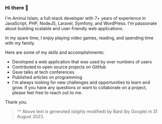 ### Hi there 👋

I'm Aminul Islam, a full-stack developer with 7+ years of experience in JavaScript, PHP, NodeJS, Laravel, Symfony, and WordPress. I'm passionate about building scalable and user-friendly web applications.

In my spare time, I enjoy playing video games, reading, and spending time with my family.

Here are some of my skills and accomplishments:

- Developed a web application that was used by over numbers of users
- Contributed to open source projects on GitHub
- Gave talks at tech conferences
- Published articles on programming
- I'm always looking for new challenges and opportunities to learn and grow. If you have any questions or want to collaborate on a project, please feel free to reach out to me.

Thank you.

> ^^ Above text is generated (slighly modified) by Bard (by Google) in 31 August 2023.

<!--
**AminulBD/AminulBD** is a ✨ _special_ ✨ repository because its `README.md` (this file) appears on your GitHub profile.

Here are some ideas to get you started:

- 🔭 I’m currently working on ...
- 🌱 I’m currently learning ...
- 👯 I’m looking to collaborate on ...
- 🤔 I’m looking for help with ...
- 💬 Ask me about ...
- 📫 How to reach me: ...
- 😄 Pronouns: ...
- ⚡ Fun fact: ...
-->

